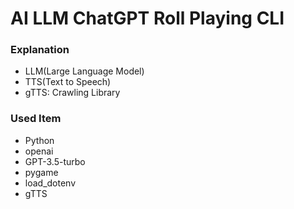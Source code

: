 # AI LLM ChatGPT Roll Playing CLI

### Explanation
- LLM(Large Language Model)
- TTS(Text to Speech)
- gTTS: Crawling Library
  
### Used Item
- Python 
- openai
- GPT-3.5-turbo
- pygame
- load_dotenv
- gTTS





